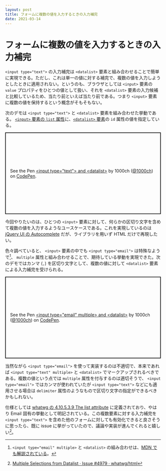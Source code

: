 ```yaml
---
layout: post
title: フォームに複数の値を入力するときの入力補完
date: 2021-03-14
---
```


# フォームに複数の値を入力するときの入力補完

`<input type="text">` の入力補完は `<datalist>` 要素と組み合わせることで簡単に実現できる。ただし、これは単一の値に対する補完で、複数の値を入力しようとしたときに適用されない。というのも、ブラウザとしては `<input>` 要素の `value` プロパティをひとつの値として扱い、それを `<datalist>` 要素の入力候補と比較しているため、当たり前といえば当たり前である。つまり `<input>` 要素に複数の値を保持するという概念がそもそもない。

次のデモは `<input type="text">` と `<datalist>` 要素を組み合わせた挙動である。 [`<input>` 要素の `list` 属性](https://developer.mozilla.org/ja/docs/Web/HTML/Element/input#htmlattrdeflist)に、[`<datalist>` 要素](https://developer.mozilla.org/ja/docs/Web/HTML/Element/datalist)の `id` 属性の値を指定している。

<p class="codepen" data-height="265" data-theme-id="light" data-default-tab="html,result" data-user="1000ch" data-slug-hash="PobLZGV" style="height: 265px; box-sizing: border-box; display: flex; align-items: center; justify-content: center; border: 2px solid; margin: 1em 0; padding: 1em;" data-pen-title="&amp;lt;input type=&amp;quot;text&amp;quot;&amp;gt; and &amp;lt;datalist&amp;gt;">
  <span>See the Pen <a href="https://codepen.io/1000ch/pen/PobLZGV">
  &lt;input type=&quot;text&quot;&gt; and &lt;datalist&gt;</a> by 1000ch (<a href="https://codepen.io/1000ch">@1000ch</a>)
  on <a href="https://codepen.io">CodePen</a>.</span>
</p>

今回やりたいのは、ひとつの `<input>` 要素に対して、何らかの区切り文字を含めて複数の値を入力するようなユースケースである。これを実現しているのは [jQuery UI の Autocomplete](https://jqueryui.com/autocomplete/#multiple) だが、ライブラリを用いず HTML だけで再現したい。

色々調べていると、 `<input>` 要素の中でも `<input type="email">` は特殊なようで[^1]、 `multiple` 属性と組み合わせることで、期待している挙動を実現できた。次のデモではカンマ (`,`) を区切り文字として、複数の値に対して `<datalist>` 要素による入力補完を受けられる。

[^1]: `<input type="email" multiple>` と `<datalist>` の組み合わせは、[MDN でも解説されている](https://developer.mozilla.org/ja/docs/Web/HTML/Element/input/email)。

<p class="codepen" data-height="265" data-theme-id="light" data-default-tab="html,result" data-user="1000ch" data-slug-hash="mdOvoVw" style="height: 265px; box-sizing: border-box; display: flex; align-items: center; justify-content: center; border: 2px solid; margin: 1em 0; padding: 1em;" data-pen-title="&amp;lt;input type=&amp;quot;email&amp;quot; multiple&amp;gt; and &amp;lt;datalist&amp;gt;">
  <span>See the Pen <a href="https://codepen.io/1000ch/pen/mdOvoVw">
  &lt;input type=&quot;email&quot; multiple&gt; and &lt;datalist&gt;</a> by 1000ch (<a href="https://codepen.io/1000ch">@1000ch</a>)
  on <a href="https://codepen.io">CodePen</a>.</span>
</p>

当然ながら `<input type="email">` を使って実装するのは不適切で、本来であれば `<input type="text" multiple>` と `<datalist>` でマークアップされるべきである。複数の値という点では `multiple` 属性を付与するのは適切そうで、 `<input type="email">` ではカンマが使われていたが `<input type="text">` などにも適用させる場合は `delimiter` 属性のようなもので区切り文字の指定ができるべきかもしれない。

仕様としては [whatwg の 4.10.5.3.9 The list attribute](https://html.spec.whatwg.org/multipage/input.html#the-list-attribute) に定義されており、やはり Email 固有の挙動として明記されている。この複数要素に対する入力補完を `<input type="text">` を含めた他のフォームに対しても有効化できると良さそうに思ったら、既に issue に挙がっていたので、議論や実装が進んでくれると嬉しい[^2]。

[^2]: [Multiple Selections from Datalist · Issue #4979 · whatwg/html](https://github.com/whatwg/html/issues/4979)
